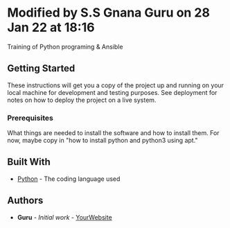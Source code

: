 # Modified by S.S Gnana Guru on 28 Jan 22 at 18:16

Training of Python programing & Ansible

## Getting Started

These instructions will get you a copy of the project up and running on your local machine
for development and testing purposes. See deployment for notes on how to deploy the project
on a live system.

### Prerequisites

What things are needed to install the software and how to install them. For now, maybe copy in
"how to install python and python3 using apt."

## Built With

* [Python](https://www.python.org/) - The coding language used

## Authors

* **Guru** - *Initial work* - [YourWebsite](https://example.com/)

